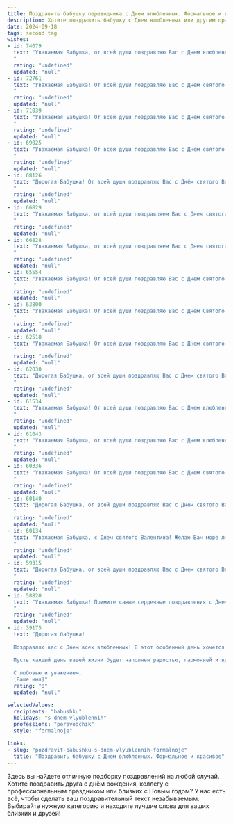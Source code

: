 ```yaml
---
title: Поздравить бабушку переводчика с Днем влюбленных. Формальное и красивое
description: Хотите поздравить бабушку с Днем влюбленных или другим праздником? Наш ИИ создаст незабываемое поздравление, а вы обязательно выделитесь среди других.  
date: 2024-09-18
tags: second tag
wishes:
- id: 74079
  text: "Уважаемая Бабушка, от всей души поздравляю Вас с Днем влюбленных! Пусть этот день наполнит Вашу жизнь теплом, заботой и любовью близких людей. Желаю Вам крепкого здоровья, душевного равновесия и вдохновения на новые переводы, которые  будут радовать всех, кому они адресованы.
  "
  rating: "undefined"
  updated: "null"
- id: 72761
  text: "Уважаемая Бабушка! От всей души поздравляю Вас с Днем святого Валентина! Пусть Ваша жизнь будет полна любви, тепла и радости, как прекрасный перевод, выполненный Вами. Желаю Вам крепкого здоровья, неиссякаемой энергии и вдохновения!
  "
  rating: "undefined"
  updated: "null"
- id: 71039
  text: "Уважаемая Бабушка! От всей души поздравляю Вас с Днем святого Валентина! Пусть этот день подарит Вам море любви, радости и теплых воспоминаний. Желаю Вам крепкого здоровья, благополучия и долгих лет жизни, наполненных счастьем и любовью!
  "
  rating: "undefined"
  updated: "null"
- id: 69025
  text: "Уважаемая Бабушка! От всей души поздравляю Вас с Днем святого Валентина! Желаю Вам бесконечной любви, тепла и радости в этот прекрасный день. Пусть Ваша жизнь всегда будет наполнена заботой, вниманием и чувством любви.
  "
  rating: "undefined"
  updated: "null"
- id: 68126
  text: "Дорогая Бабушка! От всей души поздравляю Вас с Днём святого Валентина! Желаю Вам крепкого здоровья, любви, тепла и радости в этот прекрасный день! Пусть Ваше сердце всегда будет наполнено любовью, а жизнь будет яркой и интересной! С праздником!
  "
  rating: "undefined"
  updated: "null"
- id: 66829
  text: "Уважаемая Бабушка, от всей души поздравляем Вас с Днем святого Валентина! Желаем Вам, чтобы Ваша жизнь была наполнена любовью,  теплотой и душевным комфортом. Пусть каждый день приносит Вам радость и новые впечатления, а Ваша работа переводчика приносит Вам удовольствие и признание. С праздником!
  "
  rating: "undefined"
  updated: "null"
- id: 66828
  text: "Уважаемая Бабушка, от всей души поздравляем Вас с Днем святого Валентина!  Желаем Вам  ярких моментов,  радости и  самых теплых эмоций в этот день! Пусть  ваша  переводческая деятельность  приносит   творческое вдохновение и  признание.  Счастья  и  любви Вам!
  "
  rating: "undefined"
  updated: "null"
- id: 65554
  text: "Уважаемая Бабушка! От всей души поздравляю Вас с Днем святого Валентина! Пусть этот день подарит Вам множество приятных моментов и наполнит Ваше сердце любовью и вдохновением, как Ваши переводы наполняют мир красотой и пониманием.
  "
  rating: "undefined"
  updated: "null"
- id: 63800
  text: "Уважаемая Бабушка! От всей души поздравляю Вас с Днем Святого Валентина! Желаю Вам  крепкого здоровья,  радости,  любви и  всего самого светлого в жизни! Пусть Ваша работа переводчика  приносит Вам  удовлетворение и  новые интересные открытия.
  "
  rating: "undefined"
  updated: "null"
- id: 62518
  text: "Уважаемая Бабушка! От всей души поздравляю Вас с Днем святого Валентина! Желаю Вам любви, радости и душевного тепла. Пусть Ваша жизнь будет наполнена приятными моментами и яркими красками. В этот день, посвященный любви, хочется пожелать Вам крепкого здоровья, безграничного счастья и искренней заботы со стороны близких.
  "
  rating: "undefined"
  updated: "null"
- id: 62030
  text: "Дорогая Бабушка, от всей души поздравляю Вас с Днем святого Валентина! Желаю Вам, чтобы каждый день был наполнен любовью, теплотой и заботой, как Вы дарите их нам. Пусть Ваше сердце, полное мудрости и доброты, всегда будет согреваемо искренними чувствами. С праздником!
  "
  rating: "undefined"
  updated: "null"
- id: 61534
  text: "Уважаемая Бабушка! От всей души поздравляю Вас с Днем влюбленных! Желаю, чтобы Ваша жизнь была полна любви, тепла и радости, как Ваши прекрасные переводы, которые трогают сердца и открывают новые горизонты.
  "
  rating: "undefined"
  updated: "null"
- id: 61043
  text: "Уважаемая Бабушка, от всей души поздравляю Вас с Днем влюбленных! Желаю Вам тепла, любви и душевного комфорта. Пусть Ваша жизнь будет наполнена радостью, а сердце – любовью!
  "
  rating: "undefined"
  updated: "null"
- id: 60336
  text: "Уважаемая Бабушка! От всей души поздравляю Вас с Днем святого Валентина! Желаю Вам  много любви, тепла и радости! Пусть Ваша жизнь всегда будет наполнена заботой, пониманием и нежностью.  Счастья Вам и крепкого здоровья!
  "
  rating: "undefined"
  updated: "null"
- id: 60140
  text: "Дорогая Бабушка, от всей души поздравляю Вас с Днем святого Валентина! Пусть этот праздник наполнит Вашу жизнь любовью, теплом и радостью. Желаю Вам крепкого здоровья, бодрости духа и долгих лет жизни. Пусть Ваша душа всегда будет светлой и доброй, как Ваша профессия переводчика, которая позволяет Вам соединять людей и культуры.
  "
  rating: "undefined"
  updated: "null"
- id: 60134
  text: "Уважаемая Бабушка, с Днем святого Валентина! Желаю Вам море любви, тепла и душевного равновесия. Пусть Ваша жизнь будет наполнена яркими красками, а душа всегда остаётся молодой и открытой для новых впечатлений!
  "
  rating: "undefined"
  updated: "null"
- id: 59315
  text: "Дорогая Бабушка, от всей души поздравляю Вас с Днем святого Валентина!  Желаю Вам, как настоящему профессиональному переводчику, чтобы ваша жизнь была полна любви, понимания и светлых чувств, переводимых на язык сердца без единого слова.
  "
  rating: "undefined"
  updated: "null"
- id: 58820
  text: "Уважаемая Бабушка! Примите самые сердечные поздравления с Днем святого Валентина! Пусть этот день наполнит Вашу жизнь любовью, радостью и теплыми воспоминаниями. Желаю Вам крепкого здоровья, благополучия и всегда любящего окружения.
  "
  rating: "undefined"
  updated: "null"
- id: 39175
  text: "Дорогая бабушка!
  
  Поздравляю вас с Днем всех влюбленных! В этот особенный день хочется пожелать вам множество приятных моментов, тепла и любви, которые вы щедро дарите всем вокруг. Ваше сердце, полное заботы и мудрости, служит примером для нас.
  
  Пусть каждый день вашей жизни будет наполнен радостью, гармонией и вдохновением. Спасибо за вашу поддержку и понимание – вы делаете наш мир ярче!
  
  С любовью и уважением,
  [Ваше имя]"
  rating: "0"
  updated: "null"

selectedValues:
  recipients: "babushku"
  holidays: "s-dnem-vlyublennih"
  professions: "perevodchik"
  style: "formalnoje"

links:
- slug: "pozdravit-babushku-s-dnem-vlyublennih-formalnoje"
  title: "Поздравить бабушку с Днем влюбленных. Формальное и красивое"
---
```


Здесь вы найдете отличную подборку поздравлений на любой случай. 
Хотите поздравить друга с днём рождения, коллегу с профессиональным праздником или близких с Новым годом? У нас есть всё, чтобы сделать ваш поздравительный текст незабываемым. Выбирайте нужную категорию и находите лучшие слова для ваших близких и друзей!
